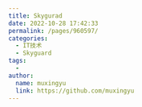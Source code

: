 ```yaml
---
title: Skygurad
date: 2022-10-28 17:42:33
permalink: /pages/960597/
categories:
  - IT技术
  - Skyguard
tags:
  - 
author: 
  name: muxingyu
  link: https://github.com/muxingyu
---
```

